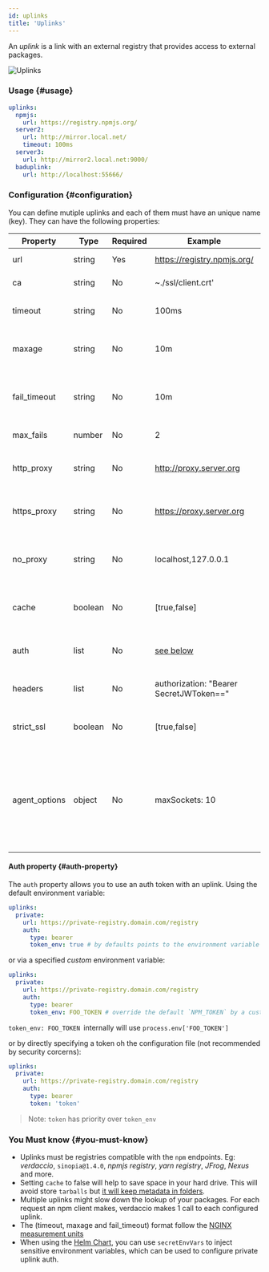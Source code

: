 ```yaml
---
id: uplinks
title: 'Uplinks'
---
```


An _uplink_ is a link with an external registry that provides access to external packages.

![Uplinks](https://user-images.githubusercontent.com/558752/52976233-fb0e3980-33c8-11e9-8eea-5415e6018144.png)

### Usage {#usage}

```yaml
uplinks:
  npmjs:
    url: https://registry.npmjs.org/
  server2:
    url: http://mirror.local.net/
    timeout: 100ms
  server3:
    url: http://mirror2.local.net:9000/
  baduplink:
    url: http://localhost:55666/
```

### Configuration {#configuration}

You can define mutiple uplinks and each of them must have an unique name (key). They can have the following properties:

| Property      | Type    | Required | Example                                 | Support  | Description                                                                                                                                                              | Default    |
| ------------- | ------- | -------- | --------------------------------------- | -------- | ------------------------------------------------------------------------------------------------------------------------------------------------------------------------ | ---------- |
| url           | string  | Yes      | https://registry.npmjs.org/             | all      | The registry url                                                                                                                                                         | npmjs      |
| ca            | string  | No       | ~./ssl/client.crt'                      | all      | SSL path certificate                                                                                                                                                     | No default |
| timeout       | string  | No       | 100ms                                   | all      | set new timeout for the request                                                                                                                                          | 30s        |
| maxage        | string  | No       | 10m                                     | all      | the time threshold to the cache is valid                                                                                                                                 | 2m         |
| fail_timeout  | string  | No       | 10m                                     | all      | defines max time when a request becomes a failure                                                                                                                        | 5m         |
| max_fails     | number  | No       | 2                                       | all      | limit maximun failure request                                                                                                                                            | 2          |
| http_proxy    | string  | No       | http://proxy.server.org                 | all      | define HTTP proxy for registry access                                                                                                                                    | No default |
| https_proxy   | string  | No       | https://proxy.server.org                | all      | define HTTPS proxy for registry access                                                                                                                                   | No default |
| no_proxy      | string  | No       | localhost,127.0.0.1                     | all      | comma-separated list of hosts that should not use proxy                                                                                                                  | No default |
| cache         | boolean | No       | [true,false]                            | >= 2.1   | cache all remote tarballs in storage                                                                                                                                     | true       |
| auth          | list    | No       | [see below](uplinks.md#auth-property)   | >= 2.5   | assigns the header 'Authorization' [more info](http://blog.npmjs.org/post/118393368555/deploying-with-npm-private-modules)                                               | disabled   |
| headers       | list    | No       | authorization: "Bearer SecretJWToken==" | all      | list of custom headers for the uplink                                                                                                                                    | disabled   |
| strict_ssl    | boolean | No       | [true,false]                            | >= 3.0   | If true, requires SSL certificates be valid.                                                                                                                             | true       |
| agent_options | object  | No       | maxSockets: 10                          | >= 4.0.2 | options for the HTTP or HTTPS Agent responsible for managing uplink connection persistence and reuse [more info](https://nodejs.org/api/http.html#http_class_http_agent) | No default |

#### Auth property {#auth-property}

The `auth` property allows you to use an auth token with an uplink. Using the default environment variable:

```yaml
uplinks:
  private:
    url: https://private-registry.domain.com/registry
    auth:
      type: bearer
      token_env: true # by defaults points to the environment variable `NPM_TOKEN`
```

or via a specified _custom_ environment variable:

```yaml
uplinks:
  private:
    url: https://private-registry.domain.com/registry
    auth:
      type: bearer
      token_env: FOO_TOKEN # override the default `NPM_TOKEN` by a custom one
```

`token_env: FOO_TOKEN `internally will use `process.env['FOO_TOKEN']`

or by directly specifying a token oh the configuration file (not recommended by security corcerns):

```yaml
uplinks:
  private:
    url: https://private-registry.domain.com/registry
    auth:
      type: bearer
      token: 'token'
```

> Note: `token` has priority over `token_env`

### You Must know {#you-must-know}

- Uplinks must be registries compatible with the `npm` endpoints. Eg: _verdaccio_, `sinopia@1.4.0`, _npmjs registry_, _yarn registry_, _JFrog_, _Nexus_ and more.
- Setting `cache` to false will help to save space in your hard drive. This will avoid store `tarballs` but [it will keep metadata in folders](https://github.com/verdaccio/verdaccio/issues/391).
- Multiple uplinks might slow down the lookup of your packages. For each request an npm client makes, verdaccio makes 1 call to each configured uplink.
- The (timeout, maxage and fail_timeout) format follow the [NGINX measurement units](http://nginx.org/en/docs/syntax.html)
- When using the [Helm Chart](https://github.com/verdaccio/charts), you can use `secretEnvVars` to inject sensitive environment variables, which can be used to configure private uplink auth.
